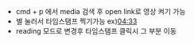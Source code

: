- cmd + p 에서 media 검색 후 open link로 영상 켜기 가능
- 별 눌러서 타임스탬프 찍기가능 ex)[04:33](https://youtu.be/4JaRoKofYwo?si=aWaZL77b3i4PoEoo#t=273.96315295994566)
- reading 모드로 변경후 타임스탬프 클릭시 그 부분 이동